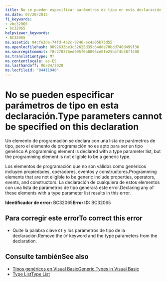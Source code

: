 ```yaml
---
title: No se pueden especificar parámetros de tipo en esta declaración.
ms.date: 07/20/2015
f1_keywords:
- vbc32065
- bc32065
helpviewer_keywords:
- BC32065
ms.assetid: 94cfe3de-74fd-4a2c-9246-ec4a05b73d55
ms.openlocfilehash: 9092633be3c52625d35c64dde70bdd746d499f38
ms.sourcegitcommit: f8c270376ed905f6a8896ce0fe25b4f4b38ff498
ms.translationtype: MT
ms.contentlocale: es-ES
ms.lasthandoff: 06/04/2020
ms.locfileid: "84411940"
---
```

# <a name="type-parameters-cannot-be-specified-on-this-declaration"></a><span data-ttu-id="c2fb2-102">No se pueden especificar parámetros de tipo en esta declaración.</span><span class="sxs-lookup"><span data-stu-id="c2fb2-102">Type parameters cannot be specified on this declaration</span></span>
<span data-ttu-id="c2fb2-103">Un elemento de programación se declara con una lista de parámetros de tipo, pero el elemento de programación no es apto para ser un tipo genérico.</span><span class="sxs-lookup"><span data-stu-id="c2fb2-103">A programming element is declared with a type parameter list, but the programming element is not eligible to be a generic type.</span></span>  
  
 <span data-ttu-id="c2fb2-104">Los elementos de programación que no son válidos como genéricos incluyen propiedades, operadores, eventos y constructores.</span><span class="sxs-lookup"><span data-stu-id="c2fb2-104">Programming elements that are not eligible to be generic include properties, operators, events, and constructors.</span></span> <span data-ttu-id="c2fb2-105">La declaración de cualquiera de estos elementos con una lista de parámetros de tipo generará este error.</span><span class="sxs-lookup"><span data-stu-id="c2fb2-105">Declaring any of these elements with a type parameter list results in this error.</span></span>  
  
 <span data-ttu-id="c2fb2-106">**Identificador de error:** BC32065</span><span class="sxs-lookup"><span data-stu-id="c2fb2-106">**Error ID:** BC32065</span></span>  
  
## <a name="to-correct-this-error"></a><span data-ttu-id="c2fb2-107">Para corregir este error</span><span class="sxs-lookup"><span data-stu-id="c2fb2-107">To correct this error</span></span>  
  
- <span data-ttu-id="c2fb2-108">Quite la palabra clave `Of` y los parámetros de tipo de la declaración.</span><span class="sxs-lookup"><span data-stu-id="c2fb2-108">Remove the `Of` keyword and the type parameters from the declaration.</span></span>  
  
## <a name="see-also"></a><span data-ttu-id="c2fb2-109">Consulte también</span><span class="sxs-lookup"><span data-stu-id="c2fb2-109">See also</span></span>

- [<span data-ttu-id="c2fb2-110">Tipos genéricos en Visual Basic</span><span class="sxs-lookup"><span data-stu-id="c2fb2-110">Generic Types in Visual Basic</span></span>](../programming-guide/language-features/data-types/generic-types.md)
- [<span data-ttu-id="c2fb2-111">Type List</span><span class="sxs-lookup"><span data-stu-id="c2fb2-111">Type List</span></span>](../language-reference/statements/type-list.md)
